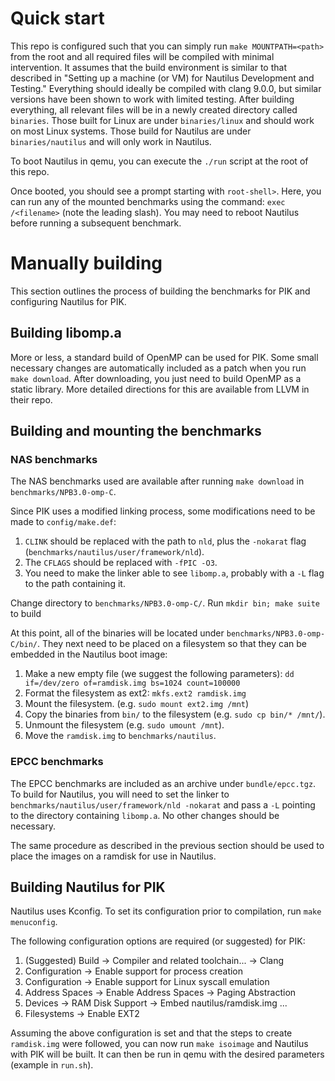 # Quick start
This repo is configured such that you can simply run `make MOUNTPATH=<path>` from the root and all required files will be compiled with minimal intervention. It assumes that the build environment is similar to that described in "Setting up a machine (or VM) for Nautilus Development and Testing." Everything should ideally be compiled with clang 9.0.0, but similar versions have been shown to work with limited testing. After building everything, all relevant files will be in a newly created directory called `binaries`. Those built for Linux are under `binaries/linux` and should work on most Linux systems. Those build for Nautilus are under `binaries/nautilus` and will only work in Nautilus.

To boot Nautilus in qemu, you can execute the `./run` script at the root of this repo.

Once booted, you should see a prompt starting with `root-shell>`. Here, you can run any of the mounted benchmarks using the command: `exec /<filename>` (note the leading slash). You may need to reboot Nautilus before running a subsequent benchmark.

# Manually building
This section outlines the process of building the benchmarks for PIK and configuring Nautilus for PIK.

## Building libomp.a

More or less, a standard build of OpenMP can be used for PIK. Some small necessary changes are automatically included as a patch when you run `make download`. After downloading, you just need to build OpenMP as a static library. More detailed directions for this are available from LLVM in their repo.

## Building and mounting the benchmarks

### NAS benchmarks

The NAS benchmarks used are available after running `make download` in `benchmarks/NPB3.0-omp-C`.

Since PIK uses a modified linking process, some modifications need to be made to `config/make.def`:

  1. `CLINK` should be replaced with the path to `nld`, plus the `-nokarat` flag (`benchmarks/nautilus/user/framework/nld`).
  2. The `CFLAGS` should be replaced with `-fPIC -O3`.
  3. You need to make the linker able to see `libomp.a`, probably with a `-L` flag to the path containing it.

Change directory to `benchmarks/NPB3.0-omp-C/`. Run `mkdir bin; make suite` to build

At this point, all of the binaries will be located under `benchmarks/NPB3.0-omp-C/bin/`. They next need to be placed on a filesystem so that they can be embedded in the Nautilus boot image:

  1. Make a new empty file (we suggest the following parameters): `dd if=/dev/zero of=ramdisk.img bs=1024 count=100000`
  2. Format the filesystem as ext2: `mkfs.ext2 ramdisk.img`
  3. Mount the filesystem. (e.g. `sudo mount ext2.img /mnt`)
  4. Copy the binaries from `bin/` to the filesystem (e.g. `sudo cp bin/* /mnt/`).
  5. Unmount the filesystem (e.g. `sudo umount /mnt`).
  6. Move the `ramdisk.img` to `benchmarks/nautilus`.

### EPCC benchmarks

The EPCC benchmarks are included as an archive under `bundle/epcc.tgz`. To build for Nautilus, you will need to set the linker to `benchmarks/nautilus/user/framework/nld -nokarat` and pass a `-L` pointing to the directory containing `libomp.a`. No other changes should be necessary.

The same procedure as described in the previous section should be used to place the images on a ramdisk for use in Nautilus.

## Building Nautilus for PIK

Nautilus uses Kconfig. To set its configuration prior to compilation, run `make menuconfig`.

The following configuration options are required (or suggested) for PIK:

  1. (Suggested) Build -> Compiler and related toolchain... -> Clang
  2. Configuration -> Enable support for process creation
  3. Configuration -> Enable support for Linux syscall emulation
  4. Address Spaces -> Enable Address Spaces -> Paging Abstraction
  5. Devices -> RAM Disk Support -> Embed nautilus/ramdisk.img ...
  6. Filesystems -> Enable EXT2

Assuming the above configuration is set and that the steps to create `ramdisk.img` were followed, you can now run `make isoimage` and Nautilus with PIK will be built. It can then be run in qemu with the desired parameters (example in `run.sh`).
